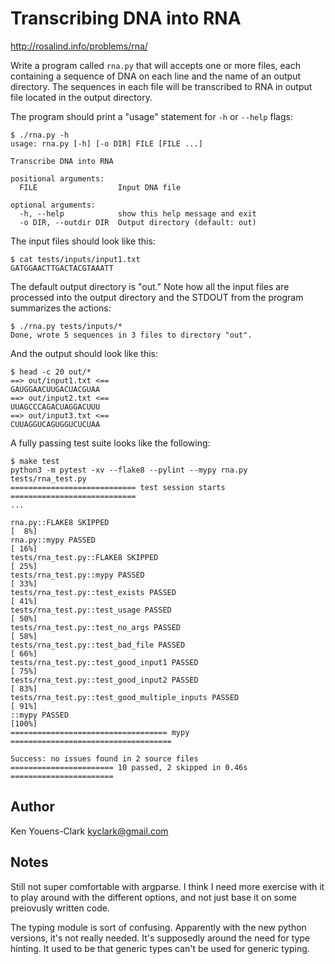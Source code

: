 # Transcribing DNA into RNA

http://rosalind.info/problems/rna/

Write a program called `rna.py` that will accepts one or more files, each containing a sequence of DNA on each line and the name of an output directory.
The sequences in each file will be transcribed to RNA in output file located in the output directory.

The program should print a "usage" statement for `-h` or `--help` flags:

```
$ ./rna.py -h
usage: rna.py [-h] [-o DIR] FILE [FILE ...]

Transcribe DNA into RNA

positional arguments:
  FILE                  Input DNA file

optional arguments:
  -h, --help            show this help message and exit
  -o DIR, --outdir DIR  Output directory (default: out)
```

The input files should look like this:

```
$ cat tests/inputs/input1.txt
GATGGAACTTGACTACGTAAATT
```

The default output directory is "out."
Note how all the input files are processed into the output directory and the STDOUT from the program summarizes the actions:

```
$ ./rna.py tests/inputs/*
Done, wrote 5 sequences in 3 files to directory "out".
```

And the output should look like this:

```
$ head -c 20 out/*
==> out/input1.txt <==
GAUGGAACUUGACUACGUAA
==> out/input2.txt <==
UUAGCCCAGACUAGGACUUU
==> out/input3.txt <==
CUUAGGUCAGUGGUCUCUAA
```

A fully passing test suite looks like the following:

```
$ make test
python3 -m pytest -xv --flake8 --pylint --mypy rna.py tests/rna_test.py
============================ test session starts ============================
...

rna.py::FLAKE8 SKIPPED                                                [  8%]
rna.py::mypy PASSED                                                   [ 16%]
tests/rna_test.py::FLAKE8 SKIPPED                                     [ 25%]
tests/rna_test.py::mypy PASSED                                        [ 33%]
tests/rna_test.py::test_exists PASSED                                 [ 41%]
tests/rna_test.py::test_usage PASSED                                  [ 50%]
tests/rna_test.py::test_no_args PASSED                                [ 58%]
tests/rna_test.py::test_bad_file PASSED                               [ 66%]
tests/rna_test.py::test_good_input1 PASSED                            [ 75%]
tests/rna_test.py::test_good_input2 PASSED                            [ 83%]
tests/rna_test.py::test_good_multiple_inputs PASSED                   [ 91%]
::mypy PASSED                                                         [100%]
=================================== mypy ====================================

Success: no issues found in 2 source files
======================= 10 passed, 2 skipped in 0.46s =======================
```

## Author

Ken Youens-Clark <kyclark@gmail.com>

## Notes

Still not super comfortable with argparse. I think I need more exercise with it to play around with the different
options, and not just base it on some preiovusly written code.

The typing module is sort of confusing. Apparently with the new python versions, it's not really needed. It's supposedly
around the need for type hinting. It used to be that generic types can't be used for generic typing. 
